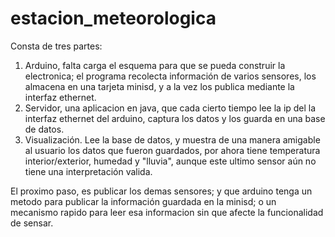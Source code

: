 # estacion_meteorologica

Consta de tres partes:
1. Arduino, falta carga el esquema para que se pueda construir la electronica; el programa recolecta información de varios sensores, los almacena en una tarjeta minisd, y a la vez los publica mediante la interfaz ethernet.
2. Servidor, una aplicacion en java, que cada cierto tiempo lee la ip del la interfaz ethernet del arduino, captura los datos y los guarda en una base de datos.
3. Visualización. Lee la base de datos, y muestra de una manera amigable al usuario los datos que fueron guardados, por ahora tiene temperatura interior/exterior, humedad y "lluvia", aunque este ultimo sensor aún no tiene una interpretación valida.

El proximo paso, es publicar los demas sensores; y que arduino tenga un metodo para publicar la información guardada en la minisd; o un mecanismo rapido para leer esa informacion sin que afecte la funcionalidad de sensar.
